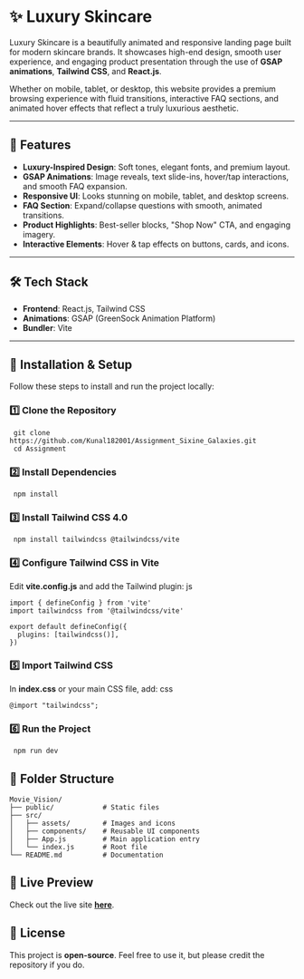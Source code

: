 # ✨ Luxury Skincare

Luxury Skincare is a beautifully animated and responsive landing page built for modern skincare brands. It showcases high-end design, smooth user experience, and engaging product presentation through the use of **GSAP animations**, **Tailwind CSS**, and **React.js**.

Whether on mobile, tablet, or desktop, this website provides a premium browsing experience with fluid transitions, interactive FAQ sections, and animated hover effects that reflect a truly luxurious aesthetic.

---
## 🚀 Features

- **Luxury-Inspired Design**: Soft tones, elegant fonts, and premium layout.
- **GSAP Animations**: Image reveals, text slide-ins, hover/tap interactions, and smooth FAQ expansion.
- **Responsive UI**: Looks stunning on mobile, tablet, and desktop screens.
- **FAQ Section**: Expand/collapse questions with smooth, animated transitions.
- **Product Highlights**: Best-seller blocks, "Shop Now" CTA, and engaging imagery.
- **Interactive Elements**: Hover & tap effects on buttons, cards, and icons.

---
## 🛠 Tech Stack

- **Frontend**: React.js, Tailwind CSS
- **Animations**: GSAP (GreenSock Animation Platform)
- **Bundler**: Vite

---

## 🎨 Installation & Setup

Follow these steps to install and run the project locally:

### 1️⃣ Clone the Repository
```
 git clone  https://github.com/Kunal182001/Assignment_Sixine_Galaxies.git
 cd Assignment
```

### 2️⃣ Install Dependencies
```
 npm install
```

### 3️⃣ Install Tailwind CSS 4.0
```
 npm install tailwindcss @tailwindcss/vite
```

### 4️⃣ Configure Tailwind CSS in Vite
Edit **vite.config.js** and add the Tailwind plugin:
js
```
import { defineConfig } from 'vite'
import tailwindcss from '@tailwindcss/vite'

export default defineConfig({
  plugins: [tailwindcss()],
})
```

### 5️⃣ Import Tailwind CSS
In **index.css** or your main CSS file, add:
css
```
@import "tailwindcss";
```
### 6️⃣ Run the Project
```
 npm run dev
```
## 📁 Folder Structure

```
Movie_Vision/
├── public/            # Static files
├── src/
│   ├── assets/        # Images and icons
│   ├── components/    # Reusable UI components
│   ├── App.js         # Main application entry
│   └── index.js       # Root file
└── README.md          # Documentation
```

## 📌 Live Preview

Check out the live site **[here](https://assignment-sixine-galaxies.vercel.app/)**.

## 📝 License

This project is **open-source**. Feel free to use it, but please credit the repository if you do.

